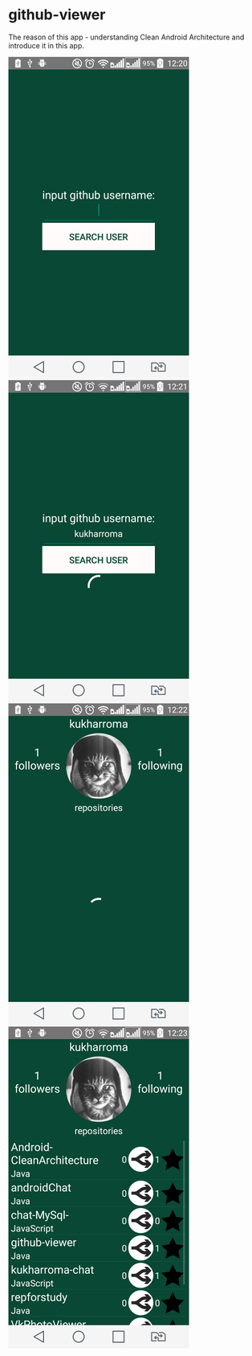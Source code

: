 # github-viewer
The reason of this app - understanding Clean Android Architecture and introduce it in this app.

![Alt text](https://github.com/kukharroma/github-viewer/blob/master/presentation/src/main/res/mipmap-xhdpi/screen1.png "Screen 1")
![Alt text](https://github.com/kukharroma/github-viewer/blob/master/presentation/src/main/res/mipmap-xhdpi/screen2.png "Screen 2")
![Alt text](https://github.com/kukharroma/github-viewer/blob/master/presentation/src/main/res/mipmap-xhdpi/screen3.png "Screen 3")
![Alt text](https://github.com/kukharroma/github-viewer/blob/master/presentation/src/main/res/mipmap-xhdpi/screen4.png "Screen 4")

